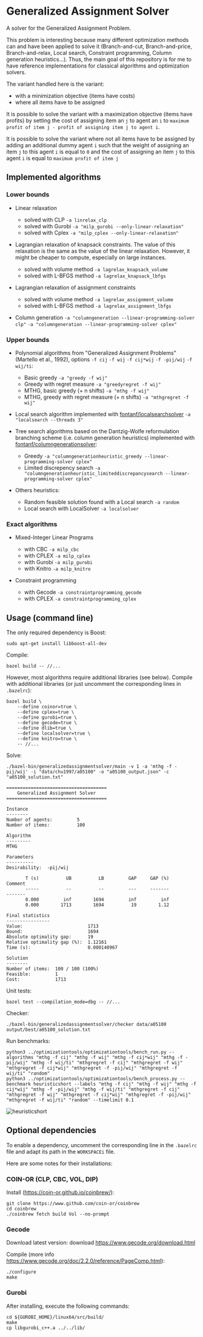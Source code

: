 # Generalized Assignment Solver

A solver for the Generalized Assignment Problem.

This problem is interesting because many different optimization methods can and have been applied to solve it (Branch-and-cut, Branch-and-price, Branch-and-relax, Local search, Constraint programming, Column generation heuristics...). Thus, the main goal of this repository is for me to have reference implementations for classical algorithms and optimization solvers.

The variant handled here is the variant:
* with a minimization objective (items have costs)
* where all items have to be assigned

It is possible to solve the variant with a maximization objective (items have profits) by setting the cost of assigning item an `j` to agent an `i` to `maximum profit of item j - profit of assigning item j to agent i`.

It is possible to solve the variant where not all items have to be assigned by adding an additional dummy agent `i` such that the weight of assigning an item `j` to this agent `i` is equal to `0` and the cost of assigning an item `j` to this agent `i` is equal to `maximum profit of item j`

## Implemented algorithms

### Lower bounds

- Linear relaxation
  - solved with CLP `-a linrelax_clp`
  - solved with Gurobi `-a "milp_gurobi --only-linear-relaxation"`
  - solved with Cplex `-a "milp_cplex --only-linear-relaxation"`

- Lagrangian relaxation of knapsack constraints. The value of this relaxation is the same as the value of the linear relaxation. However, it might be cheaper to compute, especially on large instances.
  - solved with volume method `-a lagrelax_knapsack_volume`
  - solved with L-BFGS method `-a lagrelax_knapsack_lbfgs`

- Lagrangian relaxation of assignment constraints
  - solved with volume method `-a lagrelax_assignment_volume`
  - solved with L-BFGS method `-a lagrelax_assignment_lbfgs`

- Column generation `-a "columngeneration --linear-programming-solver clp"` `-a "columngeneration --linear-programming-solver cplex"`

### Upper bounds

- Polynomial algorithms from "Generalized Assignment Problems" (Martello et al., 1992), options `-f cij` `-f wij` `-f cij*wij` `-f -pij/wij` `-f wij/ti`:
  - Basic greedy `-a "greedy -f wij"`
  - Greedy with regret measure `-a "greedyregret -f wij"`
  - MTHG, basic greedy (+ n shifts) `-a "mthg -f wij"`
  - MTHG, greedy with regret measure (+ n shifts) `-a "mthgregret -f wij"`

- Local search algorithm implemented with [fontanf/localsearchsolver](https://github.com/fontanf/localsearchsolver) `-a "localsearch --threads 3"`

- Tree search algorithms based on the Dantzig-Wolfe reformulation branching scheme (i.e. column generation heuristics) implemented with [fontanf/columngenerationsolver](https://github.com/fontanf/columngenerationsolver):
  - Greedy `-a "columngenerationheuristic_greedy --linear-programming-solver cplex"`
  - Limited discrepency search `-a "columngenerationheuristic_limiteddiscrepancysearch --linear-programming-solver cplex"`

- Others heuristics:
  - Random feasible solution found with a Local search `-a random`
  - Local search with LocalSolver `-a localsolver`

### Exact algorithms

- Mixed-Integer Linear Programs
  - with CBC `-a milp_cbc`
  - with CPLEX `-a milp_cplex`
  - with Gurobi `-a milp_gurobi`
  - with Knitro `-a milp_knitro`

- Constraint programming
  - with Gecode `-a constraintprogramming_gecode`
  - with CPLEX `-a constraintprogramming_cplex`

## Usage (command line)

The only required dependency is Boost:
```shell
sudo apt-get install libboost-all-dev
```

Compile:
```shell
bazel build -- //...
```

However, most algorithms require additional libraries (see below).
Compile with additional libraries (or just uncomment the corresponding lines in `.bazelrc`):
```shell
bazel build \
    --define coinor=true \
    --define cplex=true \
    --define gurobi=true \
    --define gecode=true \
    --define dlib=true \
    --define localsolver=true \
    --define knitro=true \
    -- //...
```

Solve:
```shell
./bazel-bin/generalizedassignmentsolver/main -v 1 -a 'mthg -f -pij/wij' -i "data/chu1997/a05100" -o "a05100_output.json" -c "a05100_solution.txt"
```
```
=====================================
    Generalized Assignment Solver    
=====================================

Instance
--------
Number of agents:         5
Number of items:          100

Algorithm
---------
MTHG

Parameters
----------
Desirability:  -pij/wij

       T (s)          UB          LB         GAP     GAP (%)                 Comment
       -----          --          --         ---     -------                 -------
       0.000         inf        1694         inf         inf                        
       0.000        1713        1694          19        1.12                        

Final statistics
----------------
Value:                        1713
Bound:                        1694
Absolute optimality gap:      19
Relative optimality gap (%):  1.12161
Time (s):                     0.000140967

Solution
--------
Number of items:  100 / 100 (100%)
Feasible:         1
Cost:             1713
```

Unit tests:
```shell
bazel test --compilation_mode=dbg -- //...
```

Checker:
```shell
./bazel-bin/generalizedassignmentsolver/checker data/a05100 output/best/a05100_solution.txt
```

Run benchmarks:
```shell
python3 ../optimizationtools/optimizationtools/bench_run.py --algorithms "mthg -f cij" "mthg -f wij" "mthg -f cij*wij" "mthg -f -pij/wij" "mthg -f wij/ti" "mthgregret -f cij" "mthgregret -f wij" "mthgregret -f cij*wij" "mthgregret -f -pij/wij" "mthgregret -f wij/ti" "random"
python3 ../optimizationtools/optimizationtools/bench_process.py --benchmark heuristicshort --labels "mthg -f cij" "mthg -f wij" "mthg -f cij*wij" "mthg -f -pij/wij" "mthg -f wij/ti" "mthgregret -f cij" "mthgregret -f wij" "mthgregret -f cij*wij" "mthgregret -f -pij/wij" "mthgregret -f wij/ti" "random" --timelimit 0.1
```

![heuristicshort](img/heuristicshort.png?raw=true "heuristicshort")

## Optional dependencies

To enable a dependency, uncomment the corresponding line in the `.bazelrc` file and adapt its path in the `WORKSPACEi` file.

Here are some notes for their installations:

### COIN-OR (CLP, CBC, VOL, DIP)

Install (https://coin-or.github.io/coinbrew/):
```shell
git clone https://www.github.com/coin-or/coinbrew
cd coinbrew
./coinbrew fetch build Vol --no-prompt
```

### Gecode

Download latest version: download https://www.gecode.org/download.html

Compile (more info https://www.gecode.org/doc/2.2.0/reference/PageComp.html):
```shell
./configure
make
```

### Gurobi

After installing, execute the following commands:
```shell
cd ${GUROBI_HOME}/linux64/src/build/
make
cp libgurobi_c++.a ../../lib/
```

